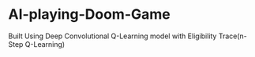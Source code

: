 # AI-playing-Doom-Game

Built Using Deep Convolutional Q-Learning model with Eligibility Trace(n-Step Q-Learning)
